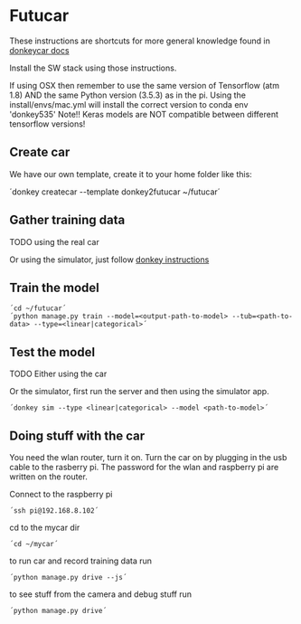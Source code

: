 # Futucar

These instructions are shortcuts for more general knowledge found in [donkeycar docs](http://docs.donkeycar.com/)

Install the SW stack using those instructions. 

If using OSX then remember to use the same version of Tensorflow (atm 1.8) AND the same Python version (3.5.3) as in the pi.
Using the install/envs/mac.yml will install the correct version to conda env 'donkey535'
Note!! Keras models are NOT compatible between different tensorflow versions!


## Create car

We have our own template, create it to your home folder like this:

   ´donkey createcar --template donkey2futucar ~/futucar´

## Gather training data

TODO using the real car

Or using the simulator, just follow [donkey instructions](http://docs.donkeycar.com/guide/simulator/#typical-use)

## Train the model

    ´cd ~/futucar´
    ´python manage.py train --model=<output-path-to-model> --tub=<path-to-data> --type=<linear|categorical>´   


## Test the model

TODO Either using the car

Or the simulator, first run the server and then using the simulator app.

    ´donkey sim --type <linear|categorical> --model <path-to-model>´

## Doing stuff with the car
You need the wlan router, turn it on. Turn the car on by plugging in
the usb cable to the rasberry pi. The password for the wlan and
raspberry pi are written on the router.

Connect to the raspberry pi

    ´ssh pi@192.168.8.102´

cd to the mycar dir

    ´cd ~/mycar´

to run car and record training data run

    ´python manage.py drive --js´

to see stuff from the camera and debug stuff run

    ´python manage.py drive´
